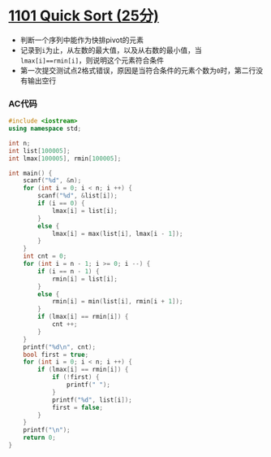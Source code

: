 # [1101 Quick Sort (25分)](https://pintia.cn/problem-sets/994805342720868352/problems/994805366343188480)

- 判断一个序列中能作为快排pivot的元素
- 记录到`i`为止，从左数的最大值，以及从右数的最小值，当`lmax[i]==rmin[i]`，则说明这个元素符合条件
- 第一次提交测试点2格式错误，原因是当符合条件的元素个数为`0`时，第二行没有输出空行

### AC代码

```c++
#include <iostream>
using namespace std;

int n;
int list[100005];
int lmax[100005], rmin[100005];

int main() {
    scanf("%d", &n);
    for (int i = 0; i < n; i ++) {
        scanf("%d", &list[i]);
        if (i == 0) {
            lmax[i] = list[i];
        }
        else {
            lmax[i] = max(list[i], lmax[i - 1]);
        }
    }
    int cnt = 0;
    for (int i = n - 1; i >= 0; i --) {
        if (i == n - 1) {
            rmin[i] = list[i];
        }
        else {
            rmin[i] = min(list[i], rmin[i + 1]);
        }
        if (lmax[i] == rmin[i]) {
            cnt ++;
        }
    }
    printf("%d\n", cnt);
    bool first = true;
    for (int i = 0; i < n; i ++) {
        if (lmax[i] == rmin[i]) {
            if (!first) {
                printf(" ");
            }
            printf("%d", list[i]);
            first = false;
        }
    }
    printf("\n");
    return 0;
}

```

